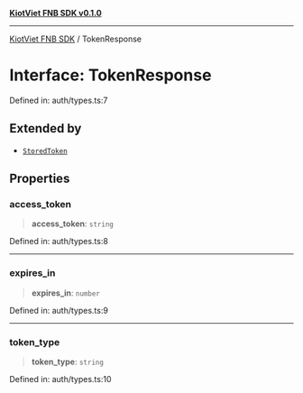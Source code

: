 [**KiotViet FNB SDK v0.1.0**](../README.md)

***

[KiotViet FNB SDK](../README.md) / TokenResponse

# Interface: TokenResponse

Defined in: auth/types.ts:7

## Extended by

- [`StoredToken`](StoredToken.md)

## Properties

### access\_token

> **access\_token**: `string`

Defined in: auth/types.ts:8

***

### expires\_in

> **expires\_in**: `number`

Defined in: auth/types.ts:9

***

### token\_type

> **token\_type**: `string`

Defined in: auth/types.ts:10
